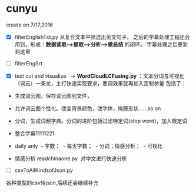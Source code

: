 # cunyu
create on 7/17,2016

- [x] filterEnglishTxt.py
从复合文本中筛选出英文句子。
之后的字幕处理工程还会用到，形成：**数据读取-->提取-->分析-->做总结** 的闭环。
字幕处理之后更新到这里

- [ ] filterEngSrt



- [x] text cut and visualize
   -> **WordCloudLCFusing.py**
：文本分词与可视化（词云）一条龙，主打快速实现要求，要调效果就再加入定制参量
包括了：
- 生成词云图，保存词云图到文件，
- 允许词云图个性化。改变背景颜色，改字体，掩膜形状……so on
- 分词，生成词频字典。分词的进阶包括过滤特定词(stop word)，加入限定词
- 整合字幕11111221

- daily anly
  - 字数；
  - 每天字数；
  - 分词；情感分析；
  - 可视化



- 情感分析
readchinaone.py  对中文进行快速分析


-[ ] csvToAllKindsofJson.py 

各种类型的csv转json,后续还会继续补充



